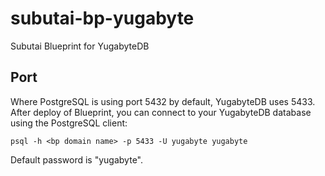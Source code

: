 # subutai-bp-yugabyte
Subutai Blueprint for YugabyteDB

## Port

Where PostgreSQL is using port 5432 by default, YugabyteDB uses 5433.  After deploy of Blueprint, you can connect to your YugabyteDB database using the PostgreSQL client:

```
psql -h <bp domain name> -p 5433 -U yugabyte yugabyte
```

Default password is "yugabyte".